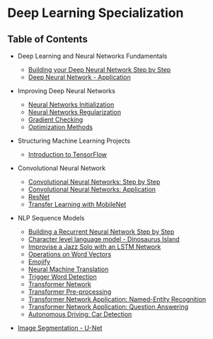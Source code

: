 # Deep Learning Specialization

## Table of Contents

- Deep Learning and Neural Networks Fundamentals

  - [Building your Deep Neural Network Step by Step](./deep_learning_fundamentals/Building_your_Deep_Neural_Network_Step_by_Step.ipynb)
  - [Deep Neural Network - Application](./deep_learning_fundamentals/deep_neural_network_application.ipynb)

- Improving Deep Neural Networks

  - [Neural Networks Initialization](./deep_learning_fundamentals/neural_network_initialization.ipynb)
  - [Neural Networks Regularization](./deep_learning_fundamentals/neural_networks_regularization.ipynb)
  - [Gradient Checking](./deep_learning_fundamentals/Gradient_Checking.ipynb)
  - [Optimization Methods](./deep_learning_fundamentals/Optimization_methods.ipynb)

- Structuring Machine Learning Projects

  - [Introduction to TensorFlow](./deep_learning_fundamentals/Tensorflow_introduction.ipynb)

- Convolutional Neural Network

  - [Convolutional Neural Networks: Step by Step](./Convolution_model_Step_by_Step_v1.ipynb)
  - [Convolutional Neural Networks: Application](./Convolution_model_Application.ipynb)
  - [ResNet](./Residual_Networks.ipynb)
  - [Transfer Learning with MobileNet](./Transfer_learning_with_MobileNet_v1.ipynb)

- NLP Sequence Models
  - [Building a Recurrent Neural Network Step by Step](./Building_a_Recurrent_Neural_Network_Step_by_Step.ipynb)
  - [Character level language model - Dinosaurus Island](./Dinosaurus_Island_Character_level_language_model.ipynb)
  - [Improvise a Jazz Solo with an LSTM Network](./Improvise_a_Jazz_Solo_with_an_LSTM_Network_v4.ipynb)
  - [Operations on Word Vectors](./Operations_on_word_vectors_v2a.ipynb)
  - [Emojify](./Emoji_v3a.ipynb)
  - [Neural Machine Translation](./Neural_machine_translation_with_attention_v4a.ipynb)
  - [Trigger Word Detection](./Trigger_word_detection_v2a.ipynb)
  - [Transformer Network](./C5_W4_A1_Transformer_Subclass_v1.ipynb)
  - [Transformer Pre-processing](./Embedding_plus_Positional_encoding.ipynb)
  - [Transformer Network Application: Named-Entity Recognition](./Transformer_application_Named_Entity_Recognition.ipynb)
  - [Transformer Network Application: Question Answering](./QA_dataset.ipynb)
  - [Autonomous Driving: Car Detection](./convolutional_neural_networks/Autonomous_driving_application_Car_detection.ipynb)
- [Image Segmentation - U-Net](./convolutional_neural_networks/Image_segmentation_Unet_v2.ipynb)
